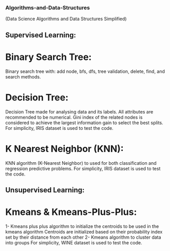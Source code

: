 ### Algorithms-and-Data-Structures
(Data Science Algorithms and Data Structures Simplified)


## Supervised Learning:

# Binary Search Tree:
Binary search tree with: add node, bfs, dfs, tree validation, delete, find, and search methods.


# Decision Tree:
Decision Tree made for analysing data and its labels. All attributes are recommended to be numerical. 
Gini index of the related nodes is considered to achieve the largest information gain to select the best splits.
For simplicity, IRIS dataset is used to test the code. 


# K Nearest Neighbor (KNN):
KNN algorithm (K-Nearest Neighbor) to used for both classification and regression predictive problems. 
For simplicity, IRIS dataset is used to test the code. 





## Unsupervised Learning:

# Kmeans & Kmeans-Plus-Plus:
1- Kmeans plus plus algorithm to initialize the centroids to be used in the kmeans algorithm
Centroids are initialized based on their probability index set by their distance from each other
2- Kmeans algorithm to cluster data into groups
For simplicity, WINE dataset is used to test the code. 

